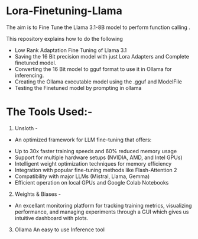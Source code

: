 # Lora-Finetuning-Llama

The aim is to Fine Tune the Llama 3.1-8B model to perform function calling .

This repository explains how to do the following 
* Low Rank Adaptation Fine Tuning of Llama 3.1
* Saving the 16 Bit precision model with just Lora Adapters and Complete finetuned model.
* Converting the 16 Bit model to gguf format to use it in Ollama for inferencing.
* Creating the Ollama executable model using the .gguf and ModelFile
* Testing the Finetuned model by prompting in ollama 

# The Tools Used:-

1. Unsloth -
  * An optimized framework for LLM fine-tuning that offers:

  - Up to 30x faster training speeds and 60% reduced memory usage
  - Support for multiple hardware setups (NVIDIA, AMD, and Intel GPUs)
  - Intelligent weight optimization techniques for memory efficiency
  - Integration with popular fine-tuning methods like Flash-Attention 2
  - Compatibility with major LLMs (Mistral, Llama, Gemma)
  - Efficient operation on local GPUs and Google Colab Notebooks

2. Weights & Biases -
  * An excellant  monitoring platform for tracking training metrics, visualizing performance, and managing experiments through a GUI which gives us intuitive dashboard with plots.

3. Ollama
 An easy to use Inference tool   
